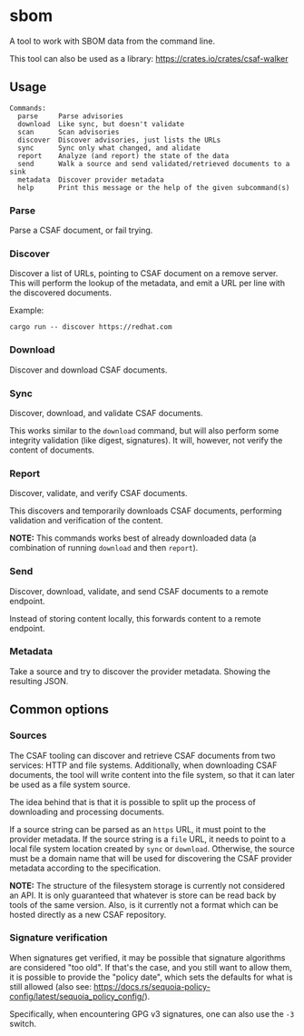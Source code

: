 # sbom

A tool to work with SBOM data from the command line.

This tool can also be used as a library: <https://crates.io/crates/csaf-walker>

## Usage

```
Commands:
  parse     Parse advisories
  download  Like sync, but doesn't validate
  scan      Scan advisories
  discover  Discover advisories, just lists the URLs
  sync      Sync only what changed, and alidate
  report    Analyze (and report) the state of the data
  send      Walk a source and send validated/retrieved documents to a sink
  metadata  Discover provider metadata
  help      Print this message or the help of the given subcommand(s)
```

### Parse

Parse a CSAF document, or fail trying.

### Discover

Discover a list of URLs, pointing to CSAF document on a remove server. This will perform the lookup of the metadata,
and emit a URL per line with the discovered documents.

Example:

```
cargo run -- discover https://redhat.com
```

### Download

Discover and download CSAF documents.

### Sync

Discover, download, and validate CSAF documents.

This works similar to the `download` command, but will also perform some integrity validation (like digest, signatures).
It will, however, not verify the content of documents.

### Report

Discover, validate, and verify CSAF documents.

This discovers and temporarily downloads CSAF documents, performing validation and verification of the content.

**NOTE:** This commands works best of already downloaded data (a combination of running `download` and then `report`).

### Send

Discover, download, validate, and send CSAF documents to a remote endpoint.

Instead of storing content locally, this forwards content to a remote endpoint.

### Metadata

Take a source and try to discover the provider metadata. Showing the resulting JSON.

## Common options

### Sources

The CSAF tooling can discover and retrieve CSAF documents from two services: HTTP and file systems. Additionally,
when downloading CSAF documents, the tool will write content into the file system, so that it can later be used
as a file system source.

The idea behind that is that it is possible to split up the process of downloading and processing documents.

If a source string can be parsed as an `https` URL, it must point to the provider metadata. If the source string is
a `file` URL, it needs to point to a local file system location created by `sync` or `download`. Otherwise, the source
must be a domain name that will be used for discovering the CSAF provider metadata according to the specification.

**NOTE:** The structure of the filesystem storage is currently not considered an API. It is only guaranteed that
whatever is store can be read back by tools of the same version. Also, is it currently not a format which can be
hosted directly as a new CSAF repository.

### Signature verification

When signatures get verified, it may be possible that signature algorithms are considered "too old". If that's the case,
and you still want to allow them, it is possible to provide the "policy date", which sets the defaults for what is
still allowed (also see: <https://docs.rs/sequoia-policy-config/latest/sequoia_policy_config/>).

Specifically, when encountering GPG v3 signatures, one can also use the `-3` switch.
